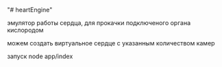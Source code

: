 "# heartEngine" 

эмулятор работы сердца, для прокачки подключеного органа кислородом

можем создать виртуальное сердце с указанным количеством камер

запуск node app/index